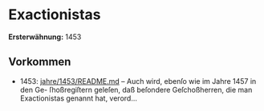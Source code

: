 # Exactionistas

**Ersterwähnung:** 1453

## Vorkommen
- 1453: [jahre/1453/README.md](../jahre/1453/README.md) – Auch wird, ebenſo wie im Jahre 1457 in den Ge-
ſhoßregiſtern geleſen, daß beſondere Geſchoßherren, die
man Exactionistas genannt hat, verord...
